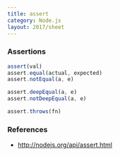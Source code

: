 ```yaml
---
title: assert
category: Node.js
layout: 2017/sheet
---
```


### Assertions

```js
assert(val)
assert.equal(actual, expected)
assert.notEqual(a, e)
```

```js
assert.deepEqual(a, e)
assert.notDeepEqual(a, e)
```

```js
assert.throws(fn)
```

### References

- http://nodejs.org/api/assert.html

